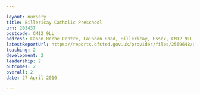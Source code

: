 ```yaml
---

layout: nursery
title: Billericay Catholic Preschool
urn: 203437
postcode: CM12 9LL
address: Canon Roche Centre, Laindon Road, Billericay, Essex, CM12 9LL
latestReportUrl: https://reports.ofsted.gov.uk/provider/files/2569648/urn/203437.pdf
teaching: 2
development: 2
leadership: 2
outcomes: 2
overall: 2
date: 27 April 2016

---
```

